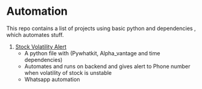 # Automation

This repo contains a list of projects using basic python and dependencies , which automates stuff.

1. [Stock Volatility Alert](https://github.com/CodingBad02/Automation/blob/main/stockalert.py)
   * A python file with (Pywhatkit, Alpha_vantage and time dependencies)
   * Automates and runs on backend and gives alert to Phone number when volatility of stock is unstable
   * Whatsapp automation
  
